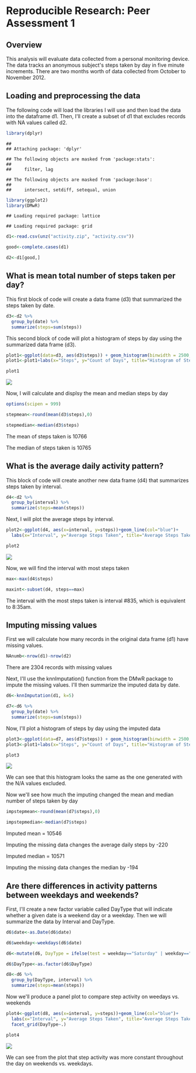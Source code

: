# Reproducible Research: Peer Assessment 1
## Overview

This analysis will evaluate data collected from a personal monitoring device.  The data tracks an anonymous subject's steps taken by day in five minute increments.  There are two months worth of data collected from October to November 2012.

## Loading and preprocessing the data

The following code will load the libraries I will use and then load the data into the dataframe d1. Then, I'll create a subset of d1 that excludes records with NA values called d2.


```r
library(dplyr)
```

```
## 
## Attaching package: 'dplyr'
```

```
## The following objects are masked from 'package:stats':
## 
##     filter, lag
```

```
## The following objects are masked from 'package:base':
## 
##     intersect, setdiff, setequal, union
```

```r
library(ggplot2)
library(DMwR)
```

```
## Loading required package: lattice
```

```
## Loading required package: grid
```

```r
d1<-read.csv(unz("activity.zip", "activity.csv"))

good<-complete.cases(d1)

d2<-d1[good,]
```

## What is mean total number of steps taken per day?

This first block of code will create a data frame (d3) that summarized the steps taken by date.


```r
d3<-d2 %>%
  group_by(date) %>%
  summarize(steps=sum(steps))
```

This second block of code will plot a histogram of steps by day using the summarized data frame (d3).


```r
plot1<-ggplot(data=d3, aes(d3$steps)) + geom_histogram(binwidth = 2500, col="black", fill="blue")
plot1<-plot1+labs(x="Steps", y="Count of Days", title="Histogram of Steps per Day")

plot1
```

![](PA1_template_files/figure-html/unnamed-chunk-3-1.png)<!-- -->

Now, I will calculate and displsy the mean and median steps by day



```r
options(scipen = 999)

stepmean<-round(mean(d3$steps),0)

stepmedian<-median(d3$steps)
```

The mean of steps taken is 10766

The median of steps taken is 10765


## What is the average daily activity pattern?

This block of code will create another new data frame (d4) that summarizes steps taken by interval.


```r
d4<-d2 %>%
  group_by(interval) %>%
  summarize(steps=mean(steps))
```

Next, I will plot the average steps by interval.


```r
plot2<-ggplot(d4, aes(x=interval, y=steps))+geom_line(col="blue")+
  labs(x="Interval", y="Average Steps Taken", title="Average Steps Taken by Interval")

plot2
```

![](PA1_template_files/figure-html/unnamed-chunk-6-1.png)<!-- -->

Now, we will find the interval with most steps taken


```r
max<-max(d4$steps)

maxint<-subset(d4, steps==max)
```

The interval with the most steps taken is interval #835, which is equivalent to 8:35am.

## Imputing missing values

First we will calculate how many records in the original data frame (d1) have missing values.
 

```r
NAnumb<-nrow(d1)-nrow(d2)
```

There are 2304 records with missing values

Next, I'll use the knnImputation() function from the DMwR package to impute the missing values.  I'll then summarize the imputed data by date.


```r
d6<-knnImputation(d1, k=5)

d7<-d6 %>%
  group_by(date) %>%
  summarize(steps=sum(steps))
```

Now, I'll plot a histogram of steps by day using the imputed data


```r
plot3<-ggplot(data=d7, aes(d7$steps)) + geom_histogram(binwidth = 2500, col="black", fill="blue")
plot3<-plot1+labs(x="Steps", y="Count of Days", title="Histogram of Steps per Day - Imputed N/A")

plot3
```

![](PA1_template_files/figure-html/unnamed-chunk-10-1.png)<!-- -->

We can see that this histogram looks the same as the one generated with the N/A values excluded.

Now we'll see how much the imputing changed the mean and median number of steps taken by day


```r
impstepmean<-round(mean(d7$steps),0)

impstepmedian<-median(d7$steps)
```

Imputed mean = 10546

Imputing the missing data changes the average daily steps by -220

Imputed median = 10571

Imputing the missing data changes the median by -194


## Are there differences in activity patterns between weekdays and weekends?

First, I'll create a new factor variable called DayType that will indicate whether a given date is a weekend day or a weekday.  Then we will summarize the data by Interval and DayType.


```r
d6$date<-as.Date(d6$date)

d6$weekday<-weekdays(d6$date)

d6<-mutate(d6, DayType = ifelse(test = weekday=="Saturday" | weekday=="Sunday", yes="Weekend", no="Weekday"))

d6$DayType<-as.factor(d6$DayType)

d8<-d6 %>%
  group_by(DayType, interval) %>%
  summarize(steps=mean(steps))
```

Now we'll produce a panel plot to compare step activity on weedays vs. weekends


```r
plot4<-ggplot(d8, aes(x=interval, y=steps))+geom_line(col="blue")+
  labs(x="Interval", y="Average Steps Taken", title="Average Steps Taken by Interval: Weekday vs. Weekend")+
  facet_grid(DayType~.)

plot4
```

![](PA1_template_files/figure-html/unnamed-chunk-13-1.png)<!-- -->

We can see from the plot that step activity was more constant throughout the day on weekends vs. weekdays.


